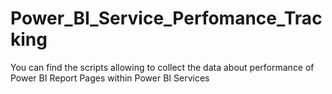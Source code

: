 # Power_BI_Service_Perfomance_Tracking
You can find the scripts allowing to collect the data about performance of Power BI Report Pages within Power BI Services
